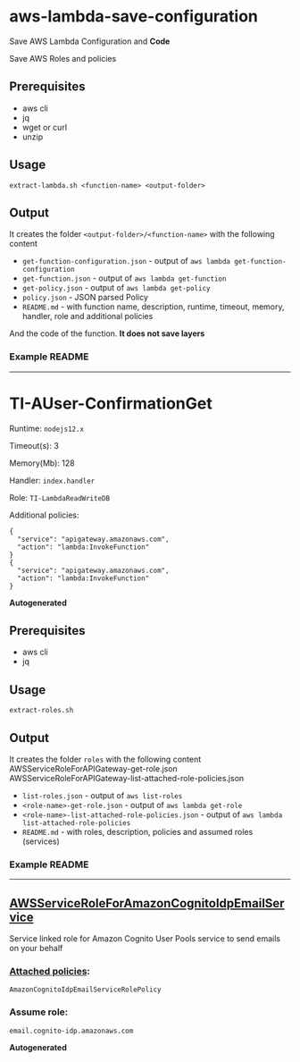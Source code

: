# aws-lambda-save-configuration
Save AWS Lambda Configuration and **Code**

Save AWS Roles and policies

## Prerequisites

- aws cli
- jq
- wget or curl
- unzip

## Usage

```
extract-lambda.sh <function-name> <output-folder>
```

## Output

It creates the folder `<output-folder>/<function-name>` with the following content

- `get-function-configuration.json` - output of `aws lambda get-function-configuration`
- `get-function.json`  - output of `aws lambda get-function`
- `get-policy.json` - output of `aws lambda get-policy`
- `policy.json` - JSON parsed Policy
- `README.md` - with function name, description, runtime, timeout, memory, handler, role and additional policies

And the code of the function. **It does not save layers**


### Example README
---

# TI-AUser-ConfirmationGet




Runtime: `nodejs12.x` 

Timeout(s): 3  

Memory(Mb): 128 

Handler: `index.handler` 

Role: `​TI-LambdaReadWriteDB`

Additional policies: 

```
{
  "service": "apigateway.amazonaws.com",
  "action": "lambda:InvokeFunction"
}
{
  "service": "apigateway.amazonaws.com",
  "action": "lambda:InvokeFunction"
}
``` 


**Autogenerated**

## Prerequisites

- aws cli
- jq

## Usage

```
extract-roles.sh
```

## Output

It creates the folder `roles` with the following content
AWSServiceRoleForAPIGateway-get-role.json                                       
AWSServiceRoleForAPIGateway-list-attached-role-policies.json
- `list-roles.json` - output of `aws list-roles`
- `<role-name>-get-role.json` - output of `aws lambda get-role`
- `<role-name>-list-attached-role-policies.json`  - output of `aws lambda list-attached-role-policies`
- `README.md` - with roles, description, policies and assumed roles (services)


### Example README
---

## [AWSServiceRoleForAmazonCognitoIdpEmailService](AWSServiceRoleForAmazonCognitoIdpEmailService-get-role.json)

Service linked role for Amazon Cognito User Pools service to send emails on your behalf

### [Attached policies](AWSServiceRoleForAmazonCognitoIdpEmailService-list-attached-role-policies.json): 

```
AmazonCognitoIdpEmailServiceRolePolicy
``` 


### Assume role: 

```
email.cognito-idp.amazonaws.com
``` 


**Autogenerated**
